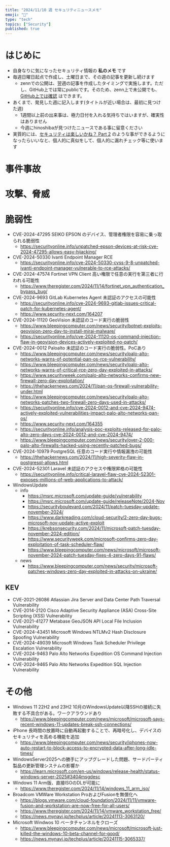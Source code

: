 ```yaml
---
title: "2024/11/10 週 セキュリティニュースメモ"
emoji: "🔖"
type: "tech"
topics: ["Security"]
published: true
---
```


# はじめに
* 自身なりに気になったセキュリティ情報の **私のメモ** です
* 毎週日曜日起点で作成し、土曜日まで、その週の記事を更新し続けます
    * zennでの公開は、翌週の記事を作成したタイミングで実施します。ただし、GitHub上では常にpublicです。そのため、zenn上で未公開でも、[GitHub上では確認](https://github.com/hinoshiba/zenn.dev/tree/main/articles) はできます。
* あくまで、発見した週に記入します(タイトルが近い場合は、最初に見つけた週)
    * 1週間以上前の出来事は、極力日付を入れる気持ちではいますが、確実性はありません
    * 今週にhinoshibaが見つけたニュースである事に留意ください
* 実質的には、[セキュリティは楽しいかね？ Part 2](https://negi.hatenablog.com/) のような事ができるようになったらいいなと、個人的に真似をして、個人的に漏れチェック等に使います

# 事件事故

# 攻撃、脅威

# 脆弱性
* CVE-2024-47295 SEIKO EPSON のデバイス、管理者権限を容易に乗っ取られる脆弱性
    * https://securityonline.info/unpatched-epson-devices-at-risk-cve-2024-47295-allows-easy-hijacking/
* CVE-2024-50330 Ivanti Endpoint Manager RCE
    * https://securityonline.info/cve-2024-50330-cvss-9-8-unpatched-ivanti-endpoint-manager-vulnerable-to-rce-attacks/
* CVE-2024-47574 Fortinet VPN Client 高い権限で任意の実行を第三者に行われる可能性
    * https://www.theregister.com/2024/11/14/fortinet_vpn_authentication_bypass_bug/
* CVE-2024-9693 GitLab Kubernetes Agent 未認証のアクセスの可能性
    * https://securityonline.info/cve-2024-9693-gitlab-issues-critical-patch-for-kubernetes-agent/
    * https://www.security-next.com/164207
* CVE-2024-11120 GeoVision 未認証のコード実行の脆弱性
    * https://www.bleepingcomputer.com/news/security/botnet-exploits-geovision-zero-day-to-install-mirai-malware/
    * https://securityonline.info/cve-2024-11120-os-command-injection-flaw-in-geovision-devices-actively-exploited-no-patch/
* CVE-2024-0012 Paloalto 未認証のコード実行の脆弱性。PoCあり
    * https://www.bleepingcomputer.com/news/security/palo-alto-networks-warns-of-potential-pan-os-rce-vulnerability/
    * https://www.bleepingcomputer.com/news/security/palo-alto-networks-warns-of-critical-rce-zero-day-exploited-in-attacks/
    * https://www.securityweek.com/palo-alto-networks-confirms-new-firewall-zero-day-exploitation/
    * https://thehackernews.com/2024/11/pan-os-firewall-vulnerability-under.html
    * https://www.bleepingcomputer.com/news/security/palo-alto-networks-patches-two-firewall-zero-days-used-in-attacks/
    * https://securityonline.info/cve-2024-0012-and-cve-2024-9474-actively-exploited-vulnerabilities-impact-palo-alto-networks-pan-os/
    * https://www.security-next.com/164355
    * https://securityonline.info/analysis-poc-exploits-released-for-palo-alto-zero-days-cve-2024-0012-and-cve-2024-9474/
    * https://www.bleepingcomputer.com/news/security/over-2-000-palo-alto-firewalls-hacked-using-recently-patched-bugs/
* CVE-2024-10979 PostgreSQL 任意のコード実行や情報漏洩の可能性
    * https://thehackernews.com/2024/11/high-severity-flaw-in-postgresql-allows.html
* CVE-2024-52301 Laravel 未認証のアクセスや権限昇格の可能性
    * https://securityonline.info/critical-laravel-flaw-cve-2024-52301-exposes-millions-of-web-applications-to-attack/
* WindowsUpdate
    * info
        * https://msrc.microsoft.com/update-guide/vulnerability
        * https://msrc.microsoft.com/update-guide/releaseNote/2024-Nov
        * https://securityboulevard.com/2024/11/patch-tuesday-update-november-2024/
        * https://www.darkreading.com/cloud-security/2-zero-day-bugs-microsoft-nov-update-active-exploit
        * https://krebsonsecurity.com/2024/11/microsoft-patch-tuesday-november-2024-edition/
        * https://www.securityweek.com/microsoft-confirms-zero-day-exploitation-of-task-scheduler-flaw/
        * https://www.bleepingcomputer.com/news/microsoft/microsoft-november-2024-patch-tuesday-fixes-4-zero-days-91-flaws/
    * news
        * https://www.bleepingcomputer.com/news/security/microsoft-patches-windows-zero-day-exploited-in-attacks-on-ukraine/
## KEV
* CVE-2021-26086 Atlassian Jira Server and Data Center Path Traversal Vulnerability
* CVE-2014-2120 Cisco Adaptive Security Appliance (ASA) Cross-Site Scripting (XSS) Vulnerability
* CVE-2021-41277 Metabase GeoJSON API Local File Inclusion Vulnerability
* CVE-2024-43451 Microsoft Windows NTLMv2 Hash Disclosure Spoofing Vulnerability
* CVE-2024-49039 Microsoft Windows Task Scheduler Privilege Escalation Vulnerability
* CVE-2024-9463 Palo Alto Networks Expedition OS Command Injection Vulnerability
* CVE-2024-9465 Palo Alto Networks Expedition SQL Injection Vulnerability

# その他
* Windows 11 22H2 and 23H2 10月のWindowsUpdate以降SSHの接続に失敗する不具合がある。ワークアラウンドあり
    * https://www.bleepingcomputer.com/news/microsoft/microsoft-says-recent-windows-11-updates-break-ssh-connections/
* iPhone 長時間の放置時に自動再起動することで、再暗号化し、デバイスのセキュリティを高める機能を追加
    * https://www.bleepingcomputer.com/news/security/iphones-now-auto-restart-to-block-access-to-encrypted-data-after-long-idle-times/
* WindowsServer2025への勝手にアップグレードした問題、サードパーティ製品の更新管理システムの影響か
    * https://learn.microsoft.com/en-us/windows/release-health/status-windows-server-2025#3404msgdesc
* Windows 11 Arm版、直接ISOのDLが可能に
    * https://www.theregister.com/2024/11/14/windows_11_arm_iso/
* Broadcom VMWare Workstation ProおよびFusionを無償化へ
    * https://blogs.vmware.com/cloud-foundation/2024/11/11/vmware-fusion-and-workstation-are-now-free-for-all-users/
    * https://www.theregister.com/2024/11/14/vmware_workstation_free/
    * https://news.mynavi.jp/techplus/article/20241113-3063120/
* Microsoft Windwos 10 ベータチャンネルをクローズ
    * https://www.bleepingcomputer.com/news/microsoft/microsoft-just-killed-the-windows-10-beta-channel-for-good/
    * https://news.mynavi.jp/techplus/article/20241115-3065337/
